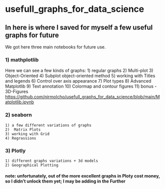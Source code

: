 # usefull_graphs_for_data_science

## In here is where I saved for myself a few useful graphs for future 

We got here three main notebooks for future use.

### 1) mathplotlib

Here we can see a few kinds of graphs:
	1) regular graphs
	2) Multi-plot
	3) Object-Oriented
	4) Subplot object-oriented method
	5) working with Titles and legends
	6) Control over axis appearance
	7) Plot types
	8) Advanced Matplotlib
	9) Text annotation
	10) Colormap and contour figures
	11) bonus - 3D-Figures
	https://github.com/nirmolcho/usefull_graphs_for_data_science/blob/main/Matplotlib.ipynb
	
### 2) seaborn
	1) a few different variations of graphs
	2)  Matrix Plots
	3) working with Grid
	4) Regrassions


### 3) Plotly

	1) different graphs variations + 3d models
	2) Geographical Plotting

#### note: unfortunately, out of the more excellent graphs in Ploty cost money, so I didn’t unlock them yet; I may be adding in the Further
